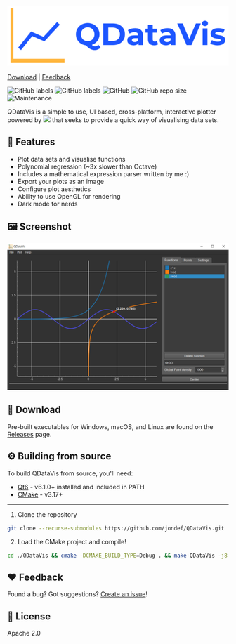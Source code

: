 [![QDataVis](doc/logo50percent.png)](https://github.com/jondef/QDataVis)

[Download](https://github.com/jondef/QDataVis#-download) |
[Feedback](https://github.com/jondef/QDataVis#%EF%B8%8F-feedback)

![GitHub labels](https://img.shields.io/badge/Version-v1.0.0-blue?style=for-the-badge&color=1554FF)
![GitHub labels](https://img.shields.io/badge/Language-C++-orange?style=for-the-badge&color=FFB639)
![GitHub](https://img.shields.io/github/license/jondef/QDataVis?style=for-the-badge&color=1554FF)
![GitHub repo size](https://img.shields.io/github/repo-size/jondef/QDataVis?style=for-the-badge&color=1554FF)
![Maintenance](https://img.shields.io/maintenance/yes/2021?style=for-the-badge&color=1554FF)

QDataVis is a simple to use, UI based, cross-platform, interactive plotter powered by <img src="https://upload.wikimedia.org/wikipedia/commons/thumb/0/0b/Qt_logo_2016.svg/1280px-Qt_logo_2016.svg.png" height="15"/> that seeks to provide a quick way of visualising data sets.

🚀 Features
-----------
  - Plot data sets and visualise functions
  - Polynomial regression (~3x slower than Octave)
  - Includes a mathematical expression parser written by me :)
  - Export your plots as an image
  - Configure plot aesthetics
  - Ability to use OpenGL for rendering
  - Dark mode for nerds

🖼️ Screenshot
----------
![QDataVis](doc/screenshot.png)

💾 Download
--------
Pre-built executables for Windows, macOS, and Linux are found on the [Releases](https://github.com/jondef/QDataVis/releases) page.

⚙️ Building from source
----------
To build QDataVis from source, you'll need:
* [Qt6] - v6.1.0+ installed and included in PATH
* [CMake] - v3.17+
----------

1. Clone the repository
```sh
git clone --recurse-submodules https://github.com/jondef/QDataVis.git
```
2. Load the CMake project and compile!
```sh
cd ./QDataVis && cmake -DCMAKE_BUILD_TYPE=Debug . && make QDataVis -j8
```

❤️ Feedback
--------
Found a bug? Got suggestions? [Create an issue](https://github.com/jondef/QDataVis/issues/new)!

📝 License
-------
Apache 2.0

[Qt6]: <https://www.qt.io/>
[QCustomPlot]: <https://www.qcustomplot.com/>
[CMake]: <https://cmake.org/download/>

